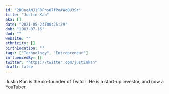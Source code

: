 ```yaml
---
id: "2DJneANJ1F0Phs07fPoAWqDU3Sr"
title: "Justin Kan"
aka: []
date: "2021-05-24T00:25:29"
dob: "1983-07-16"
dod: ""
website: ""
ethnicity: []
birthLocation: ""
tags: ["Technology", "Entrepreneur"]
influencedBy: []
twitter: "https://twitter.com/justinkan"
draft: false
---
```


Justin Kan is the co-founder of Twitch. He is a start-up investor, and now a
YouTuber.
